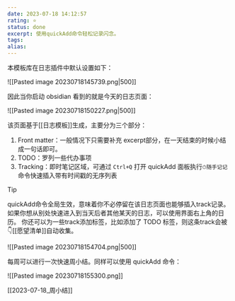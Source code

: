 ```yaml
---
date: 2023-07-18 14:12:57
rating: ⭐
status: done
excerpt: 使用quickAdd命令轻松记录闪念。
tags: 
alias: 
---
```


本模板库在日志插件中默认设置如下：

![[Pasted image 20230718145739.png|500]]

因此当你启动 obsidian 看到的就是今天的日志页面：

![[Pasted image 20230718150227.png|500]]

该页面基于[[日志模板]]生成，主要分为三个部分：

1. Front matter：一般情况下只需要补充 excerpt部分，在一天结束的时候小结成一句话即可。
2. TODO：罗列一些代办事项
3. Tracking：即时笔记区域，可通过 `Ctrl+Q` 打开 quickAdd 面板执行`⏱随手记记` 命令快速插入带有时间戳的无序列表

>[!tip]
>quickAdd命令全局生效，意味着你不必停留在该日志页面也能够插入track记录。如果你想从别处快速进入到当天后者其他某天的日志，可以使用界面右上角的日历。
>你还可以为一些track添加标签，比如添加了 TODO 标签，则这条track会被👇[[愿望清单]]自动收集。

![[Pasted image 20230718154704.png|500]]

每周可以进行一次快速周小结。同样可以使用 quickAdd 命令：

![[Pasted image 20230718155300.png]]

[[2023-07-18_周小结]]
